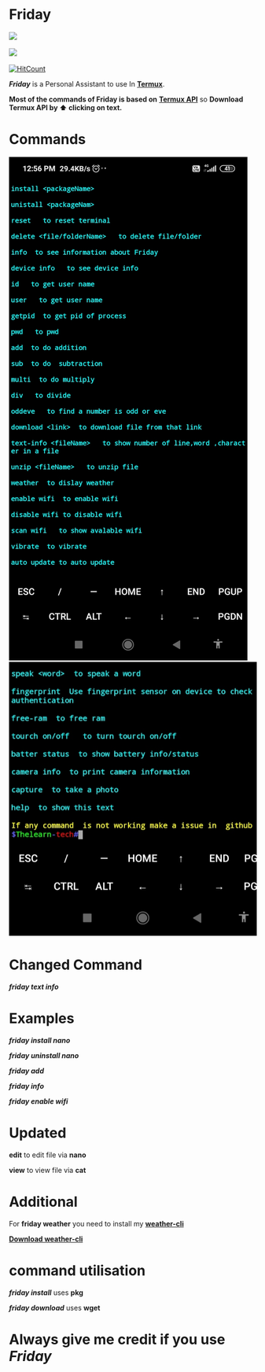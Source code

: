 # Friday

![](https://img.shields.io/badge/Code-Shell-green)

![](https://img.shields.io/badge/Maintained-Yes-green)

[![HitCount](http://hits.dwyl.com/thelearn-tech/Friday.svg)](http://hits.dwyl.com/thelearn-tech/Friday)

***Friday*** is a Personal Assistant to use In 
[**Termux**](https://play.google.com/store/apps/details?id=com.termux).

**Most of the commands of **Friday** is based on**
[**Termux API**](https://play.google.com/store/apps/details?id=com.termux.api)
 so 
**Download Termux API by ⬆️ clicking on text.**

# Commands

![](https://raw.githubusercontent.com/thelearn-tech/Friday/main/Screenshot_2021-01-26-12-56-12-936_com.termux.jpg)
![](https://raw.githubusercontent.com/thelearn-tech/Friday/main/IMG_20210126_125652.jpg)

# Changed Command

***friday text info <filename>***

# Examples 

***friday install nano***

***friday uninstall nano***

***friday add***

***friday info***

***friday enable wifi***
# Updated 

**edit** to edit file via **nano**


**view** to view file via **cat**

# Additional

For **friday weather** you need to install 
my [**weather-cli**](https://github.com/thelearn-tech/weather-cli)

[**Download weather-cli**](https://github.com/thelearn-tech/weather-cli)

# command utilisation

***friday install***
uses **pkg**

***friday download***
uses **wget**


# Always give me credit if you use ***Friday***
